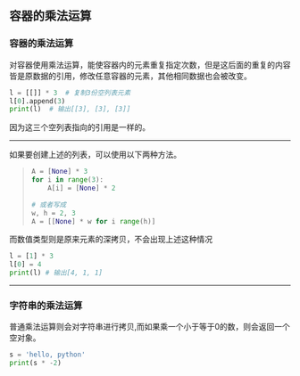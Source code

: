 ## 容器的乘法运算

### 容器的乘法运算

对容器使用乘法运算，能使容器内的元素重复指定次数，但是这后面的重复的内容皆是原数据的引用，修改任意容器的元素，其他相同数据也会被改变。

```python
l = [[]] * 3  # 复制3份空列表元素
l[0].append(3)
print(l)  # 输出[[3], [3], [3]]
```

因为这三个空列表指向的引用是一样的。

***

如果要创建上述的列表，可以使用以下两种方法。

> ```python
> A = [None] * 3
> for i in range(3):
>     A[i] = [None] * 2
>     
> # 或者写成
> w, h = 2, 3
> A = [[None] * w for i range(h)]
> ```



而数值类型则是原来元素的深拷贝，不会出现上述这种情况

```python
l = [1] * 3
l[0] = 4
print(l) # 输出[4, 1, 1]

```

***

### 字符串的乘法运算

普通乘法运算则会对字符串进行拷贝,而如果乘一个小于等于0的数，则会返回一个空对象。

```python
s = 'hello, python'
print(s * -2)
```







